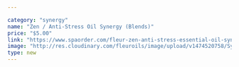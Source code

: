 ```yaml
---

category: "synergy"
name: "Zen / Anti-Stress Oil Synergy (Blends)"
price: "$5.00"
link: "https://www.spaorder.com/fleur-zen-anti-stress-essential-oil-synergy-blends/"
image: "http://res.cloudinary.com/fleuroils/image/upload/v1474520758/Synergy/synergy.jpg"
type: new
---
```


